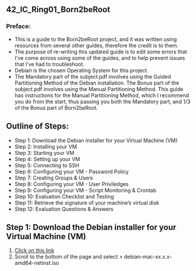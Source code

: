 ## 42_IC_Ring01_Born2beRoot
### Preface:
- This is a guide to the Born2beRoot project, and it was written using resources from several other guides, therefore the credit is to them.
- The purpose of re-writing this updated guide is to edit some errors that I've come across using some of the guides, and to help prevent issues that I've had to troubleshoot.
- Debian is the chosen Operating System for this project.
- The Mandatory part of the subject.pdf involves using the Guided Partitioning Method of the Debian installation. The Bonus part of the subject.pdf involves using the Manual Partitioning Method. This guide has instructions for the Manual Partitioning Method, which I recommend you do from the start, thus passing you both the Mandatory part, and 1/3 of the Bonus part of Born2beRoot. 

## Outline of Steps:
- Step 1: Download the Debian installer for your Virtual Machine (VM)
- Step 2: Installing your VM
- Step 3: Starting your VM
- Step 4: Setting up your VM
- Step 5: Connecting to SSH
- Step 6: Configuring your VM - Password Policy
- Step 7: Creating Groups & Users
- Step 8: Configuring your VM - User Priviledges
- Step 9: Configuring your VM - Script Monitoring & Crontab
- Step 10: Evaluation Checklist and Testing
- Step 11: Retrieve the signature of your machine’s virtual disk
- Step 12: Evaluation Questions & Answers

## Step 1: Download the Debian installer for your Virtual Machine (VM)
1. [Click on this link](https://cdimage.debian.org/debian-cd/current/amd64/iso-cd/)
2. Scroll to the bottom of the page and select > debian-mac-xx.x.x-amd64-netinst.iso
